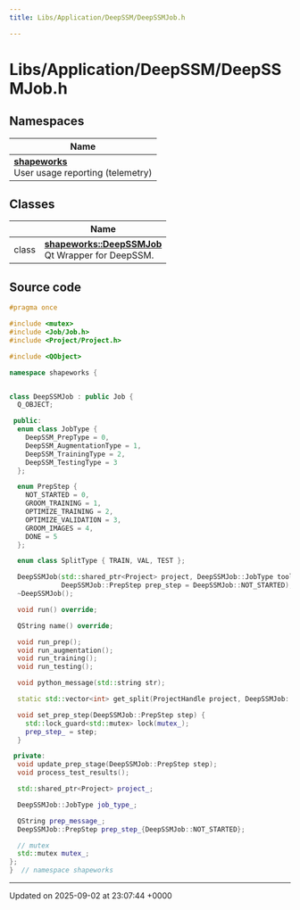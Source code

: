 ```yaml
---
title: Libs/Application/DeepSSM/DeepSSMJob.h

---
```


# Libs/Application/DeepSSM/DeepSSMJob.h



## Namespaces

| Name           |
| -------------- |
| **[shapeworks](../Namespaces/namespaceshapeworks.md)** <br>User usage reporting (telemetry)  |

## Classes

|                | Name           |
| -------------- | -------------- |
| class | **[shapeworks::DeepSSMJob](../Classes/classshapeworks_1_1DeepSSMJob.md)** <br>Qt Wrapper for DeepSSM.  |




## Source code

```cpp
#pragma once

#include <mutex>
#include <Job/Job.h>
#include <Project/Project.h>

#include <QObject>

namespace shapeworks {


class DeepSSMJob : public Job {
  Q_OBJECT;

 public:
  enum class JobType {
    DeepSSM_PrepType = 0,
    DeepSSM_AugmentationType = 1,
    DeepSSM_TrainingType = 2,
    DeepSSM_TestingType = 3
  };

  enum PrepStep {
    NOT_STARTED = 0,
    GROOM_TRAINING = 1,
    OPTIMIZE_TRAINING = 2,
    OPTIMIZE_VALIDATION = 3,
    GROOM_IMAGES = 4,
    DONE = 5
  };

  enum class SplitType { TRAIN, VAL, TEST };

  DeepSSMJob(std::shared_ptr<Project> project, DeepSSMJob::JobType tool_mode,
             DeepSSMJob::PrepStep prep_step = DeepSSMJob::NOT_STARTED);
  ~DeepSSMJob();

  void run() override;

  QString name() override;

  void run_prep();
  void run_augmentation();
  void run_training();
  void run_testing();

  void python_message(std::string str);

  static std::vector<int> get_split(ProjectHandle project, DeepSSMJob::SplitType split_type);

  void set_prep_step(DeepSSMJob::PrepStep step) {
    std::lock_guard<std::mutex> lock(mutex_);
    prep_step_ = step;
  }

 private:
  void update_prep_stage(DeepSSMJob::PrepStep step);
  void process_test_results();

  std::shared_ptr<Project> project_;

  DeepSSMJob::JobType job_type_;

  QString prep_message_;
  DeepSSMJob::PrepStep prep_step_{DeepSSMJob::NOT_STARTED};

  // mutex
  std::mutex mutex_;
};
}  // namespace shapeworks
```


-------------------------------

Updated on 2025-09-02 at 23:07:44 +0000
